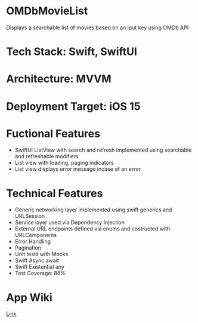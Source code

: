 # OMDbMovieList

Displays a searchable list of movies based on an iput key using OMDb API


# Tech Stack: Swift, SwiftUI

# Architecture: MVVM

# Deployment Target: iOS 15

# Fuctional Features

- SwiftUI ListView with search and refresh implemented using searchable and refreshable modifiers
- List view with loading, paging indicators
- List view displays error message incase of an error

# Technical Features

- Generic networking layer implemented using swift generics and URLSession
- Service layer used via Dependency Injection
- External URL endpoints defined via enums and costructed with URLComponents
- Error Handling
- Pagination
- Unit tests with Mocks
- Swift Async await 
- Swift Existential any
- Test Coverage: 88%

# App Wiki

[Link](https://github.com/tibinthomas9/OMDbMovieList.wiki.git)
